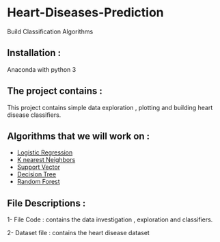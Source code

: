 # Heart-Diseases-Prediction
Build Classification Algorithms

## Installation :
Anaconda with python 3 


## The project contains :
This project contains simple data exploration , plotting and building heart disease classifiers.

## Algorithms that we will work on :
- [Logistic Regression](https://scikit-learn.org/stable/modules/generated/sklearn.linear_model.LogisticRegression.html)
- [K nearest Neighbors](https://scikit-learn.org/stable/modules/neighbors.html)
- [Support Vector](https://scikit-learn.org/stable/modules/svm.html)
- [Decision Tree](https://scikit-learn.org/stable/modules/generated/sklearn.tree.DecisionTreeClassifier.html)
- [Random Forest](https://scikit-learn.org/stable/modules/generated/sklearn.ensemble.RandomForestClassifier.html)

## File Descriptions : 
1- File Code : contains the data investigation , exploration and classifiers. 

2- Dataset file : contains the heart disease dataset
